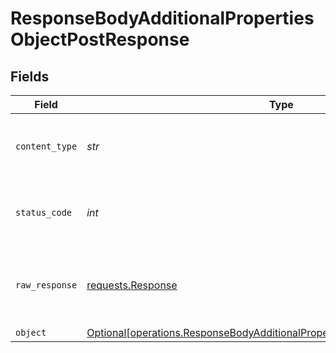 # ResponseBodyAdditionalPropertiesObjectPostResponse


## Fields

| Field                                                                                                                                                            | Type                                                                                                                                                             | Required                                                                                                                                                         | Description                                                                                                                                                      |
| ---------------------------------------------------------------------------------------------------------------------------------------------------------------- | ---------------------------------------------------------------------------------------------------------------------------------------------------------------- | ---------------------------------------------------------------------------------------------------------------------------------------------------------------- | ---------------------------------------------------------------------------------------------------------------------------------------------------------------- |
| `content_type`                                                                                                                                                   | *str*                                                                                                                                                            | :heavy_check_mark:                                                                                                                                               | HTTP response content type for this operation                                                                                                                    |
| `status_code`                                                                                                                                                    | *int*                                                                                                                                                            | :heavy_check_mark:                                                                                                                                               | HTTP response status code for this operation                                                                                                                     |
| `raw_response`                                                                                                                                                   | [requests.Response](https://requests.readthedocs.io/en/latest/api/#requests.Response)                                                                            | :heavy_minus_sign:                                                                                                                                               | Raw HTTP response; suitable for custom response parsing                                                                                                          |
| `object`                                                                                                                                                         | [Optional[operations.ResponseBodyAdditionalPropertiesObjectPostResponseBody]](../../models/operations/responsebodyadditionalpropertiesobjectpostresponsebody.md) | :heavy_minus_sign:                                                                                                                                               | OK                                                                                                                                                               |